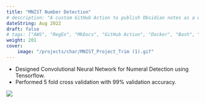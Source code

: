 ```yaml
---
title: "MNIST Number Detection"
# description: "A custom GitHub Action to publish Obsidian notes as a website"
dateString: Aug 2022
draft: false
# tags: ["AWS", "RegEx", "MkDocs", "GitHub Action", "Docker", "Bash", "TypeScript", "Node.JS"]
weight: 201
cover:
    image: "/projects/char/MNIST_Project_Trim (1).gif"
---
```



- Designed Convolutional Neural Network for Numeral Detection using Tensorflow.
- Performed 5 fold cross validation with 99% validation accuracy.



![](/projects/char/download.png#center)



